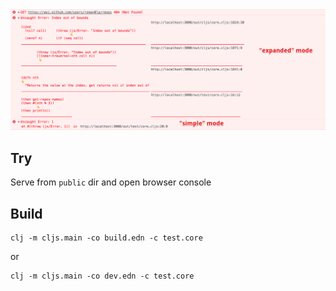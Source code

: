 <img src="screenshot.png" />

## Try

Serve from `public` dir and open browser console

## Build

```
clj -m cljs.main -co build.edn -c test.core
```

or

```
clj -m cljs.main -co dev.edn -c test.core
```
